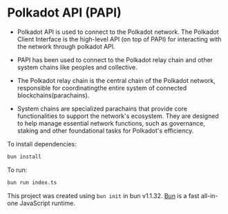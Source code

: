 # Polkadot API (PAPI)

- Polkadot API is used to connect to the Polkadot network. The Polkadot Client Interface is the high-level API (on top of PAPI) for interacting
with the network through polkadot API.

- PAPI has been used to connect to the Polkadot relay chain and other system chains like peoples and collective.

- The Polkadot relay chain is the central chain of the Polkadot network, responsible for coordinatingthe entire system of connected blockchains(parachains).

- System chains are specialized parachains that provide core functionalities to support the network's ecosystem. They are designed to help manage essential network functions, such as governance, staking and other foundational tasks for Polkadot's efficiency.

To install dependencies:

```bash
bun install
```

To run:

```bash
bun run index.ts
```

This project was created using `bun init` in bun v1.1.32. [Bun](https://bun.sh) is a fast all-in-one JavaScript runtime.
